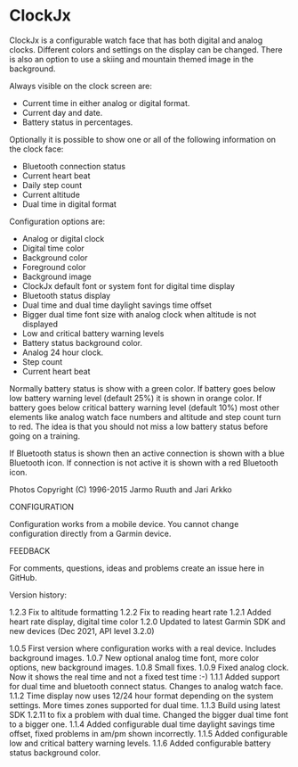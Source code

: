 # ClockJx
ClockJx is a configurable watch face that has both digital and analog clocks. Different colors and settings on the display can be changed. There is also an option to use a skiing and mountain themed image in the background.

Always visible on the clock screen are:

- Current time in either analog or digital format.
- Current day and date.
- Battery status in percentages.

Optionally it is possible to show one or all of the following information on the clock face:

- Bluetooth connection status
- Current heart beat
- Daily step count
- Current altitude
- Dual time in digital format

Configuration options are:

- Analog or digital clock
- Digital time color
- Background color
- Foreground color
- Background image
- ClockJx default font or system font for digital time display
- Bluetooth status display
- Dual time and dual time daylight savings time offset
- Bigger dual time font size with analog clock when altitude is not displayed
- Low and critical battery warning levels
- Battery status background color.
- Analog 24 hour clock.
- Step count
- Current heart beat

Normally battery status is show with a green color. If battery goes below low battery warning level (default 25%) it is shown in orange color. If battery goes below critical battery warning level (default 10%) most other elements like analog watch face numbers and altitude and step count turn to red. The idea is that you should not miss a low battery status before going on a training.

If Bluetooth status is shown then an active connection is shown with a blue Bluetooth icon. If connection is not active it is shown with a red Bluetooth icon.

Photos Copyright (C) 1996-2015 Jarmo Ruuth and Jari Arkko

CONFIGURATION

Configuration works from a mobile device. You cannot change configuration directly from a Garmin device.

FEEDBACK

For comments, questions, ideas and problems create an issue here in GitHub.

Version history:

1.2.3 Fix to altitude formatting
1.2.2 Fix to reading heart rate
1.2.1 Added heart rate display, digital time color
1.2.0 Updated to latest Garmin SDK and new devices (Dec 2021, API level 3.2.0)

1.0.5 First version where configuration works with a real device. Includes background images.
1.0.7 New optional analog time font, more color options, new background images.
1.0.8 Small fixes.
1.0.9 Fixed analog clock. Now it shows the real time and not a fixed test time :-)
1.1.1 Added support for dual time and bluetooth connect status. Changes to analog watch face.
1.1.2 Time display now uses 12/24 hour format depending on the system settings. More times zones supported for dual time.
1.1.3 Build using latest SDK 1.2.11 to fix a problem with dual time. Changed the bigger dual time font to a bigger one.
1.1.4 Added configurable dual time daylight savings time offset, fixed problems in am/pm shown incorrectly.
1.1.5 Added configurable low and critical battery warning levels.
1.1.6 Added configurable battery status background color.

